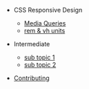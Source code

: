 - CSS Responsive Design

  - [Media Queries](media_queries/media.md)
  - [rem & vh units](units/rem_vh.md)

- Intermediate

  - [sub topic 1](media_queries/sub_topic1.md)
  - [sub topic 2](units/sub_topic2.md)

- [Contributing](contribution/index.md)
